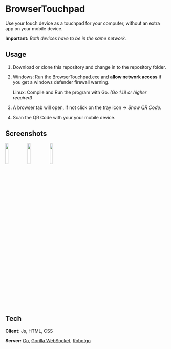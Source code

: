 
# BrowserTouchpad

Use your touch device as a touchpad for your computer, 
without an extra app on your mobile device.

**Important:** *Both devices have to be in the same network.*


## Usage 

1. Download or clone this repository and change in to the repository folder.

2. Windows: Run the BrowserTouchpad.exe and **allow network access** if you get a windows defender firewall warning.
  
    Linux: Compile and Run the program with Go. *(Go 1.18 or higher required)*

3. A browser tab will open, if not click on the tray icon -> *Show QR Code*.

4. Scan the QR Code with your your mobile device.


## Screenshots

<img src="https://github.com/onnbt/BrowserTouchpad/blob/master/screenshots/tray.png" width=13% height=13%>
<img src="https://github.com/onnbt/BrowserTouchpad/blob/master/screenshots/browser.png" width=13% height=13%>
<img src="https://github.com/onnbt/BrowserTouchpad/blob/master/screenshots/mobile.jpg" width=13% height=13%>

## Tech

**Client:** Js, HTML, CSS

**Server:** [Go](https://github.com/golang), [Gorilla WebSocket](https://github.com/gorilla/websocket), [Robotgo](https://github.com/go-vgo/robotgo)

